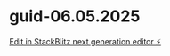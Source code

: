 # guid-06.05.2025

[Edit in StackBlitz next generation editor ⚡️](https://stackblitz.com/~/github.com/Murka1456/guid-06.05.2025)